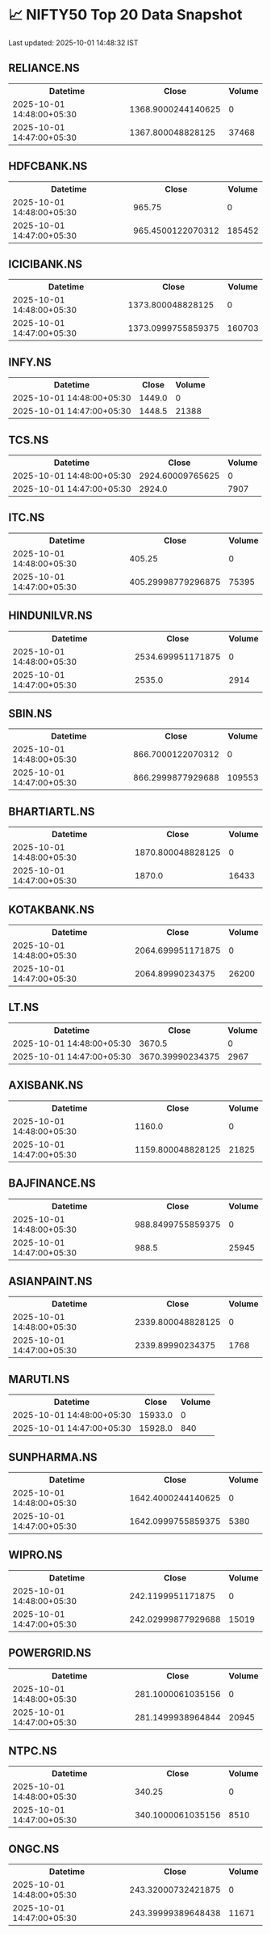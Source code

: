 # 📈 NIFTY50 Top 20 Data Snapshot

Last updated: 2025-10-01 14:48:32 IST

## RELIANCE.NS

<table>
  <tr><th>Datetime</th><th>Close</th><th>Volume</th></tr>
  <tr><td>2025-10-01 14:48:00+05:30</td><td>1368.9000244140625</td><td>0</td></tr>
  <tr><td>2025-10-01 14:47:00+05:30</td><td>1367.800048828125</td><td>37468</td></tr>
</table>

## HDFCBANK.NS

<table>
  <tr><th>Datetime</th><th>Close</th><th>Volume</th></tr>
  <tr><td>2025-10-01 14:48:00+05:30</td><td>965.75</td><td>0</td></tr>
  <tr><td>2025-10-01 14:47:00+05:30</td><td>965.4500122070312</td><td>185452</td></tr>
</table>

## ICICIBANK.NS

<table>
  <tr><th>Datetime</th><th>Close</th><th>Volume</th></tr>
  <tr><td>2025-10-01 14:48:00+05:30</td><td>1373.800048828125</td><td>0</td></tr>
  <tr><td>2025-10-01 14:47:00+05:30</td><td>1373.0999755859375</td><td>160703</td></tr>
</table>

## INFY.NS

<table>
  <tr><th>Datetime</th><th>Close</th><th>Volume</th></tr>
  <tr><td>2025-10-01 14:48:00+05:30</td><td>1449.0</td><td>0</td></tr>
  <tr><td>2025-10-01 14:47:00+05:30</td><td>1448.5</td><td>21388</td></tr>
</table>

## TCS.NS

<table>
  <tr><th>Datetime</th><th>Close</th><th>Volume</th></tr>
  <tr><td>2025-10-01 14:48:00+05:30</td><td>2924.60009765625</td><td>0</td></tr>
  <tr><td>2025-10-01 14:47:00+05:30</td><td>2924.0</td><td>7907</td></tr>
</table>

## ITC.NS

<table>
  <tr><th>Datetime</th><th>Close</th><th>Volume</th></tr>
  <tr><td>2025-10-01 14:48:00+05:30</td><td>405.25</td><td>0</td></tr>
  <tr><td>2025-10-01 14:47:00+05:30</td><td>405.29998779296875</td><td>75395</td></tr>
</table>

## HINDUNILVR.NS

<table>
  <tr><th>Datetime</th><th>Close</th><th>Volume</th></tr>
  <tr><td>2025-10-01 14:48:00+05:30</td><td>2534.699951171875</td><td>0</td></tr>
  <tr><td>2025-10-01 14:47:00+05:30</td><td>2535.0</td><td>2914</td></tr>
</table>

## SBIN.NS

<table>
  <tr><th>Datetime</th><th>Close</th><th>Volume</th></tr>
  <tr><td>2025-10-01 14:48:00+05:30</td><td>866.7000122070312</td><td>0</td></tr>
  <tr><td>2025-10-01 14:47:00+05:30</td><td>866.2999877929688</td><td>109553</td></tr>
</table>

## BHARTIARTL.NS

<table>
  <tr><th>Datetime</th><th>Close</th><th>Volume</th></tr>
  <tr><td>2025-10-01 14:48:00+05:30</td><td>1870.800048828125</td><td>0</td></tr>
  <tr><td>2025-10-01 14:47:00+05:30</td><td>1870.0</td><td>16433</td></tr>
</table>

## KOTAKBANK.NS

<table>
  <tr><th>Datetime</th><th>Close</th><th>Volume</th></tr>
  <tr><td>2025-10-01 14:48:00+05:30</td><td>2064.699951171875</td><td>0</td></tr>
  <tr><td>2025-10-01 14:47:00+05:30</td><td>2064.89990234375</td><td>26200</td></tr>
</table>

## LT.NS

<table>
  <tr><th>Datetime</th><th>Close</th><th>Volume</th></tr>
  <tr><td>2025-10-01 14:48:00+05:30</td><td>3670.5</td><td>0</td></tr>
  <tr><td>2025-10-01 14:47:00+05:30</td><td>3670.39990234375</td><td>2967</td></tr>
</table>

## AXISBANK.NS

<table>
  <tr><th>Datetime</th><th>Close</th><th>Volume</th></tr>
  <tr><td>2025-10-01 14:48:00+05:30</td><td>1160.0</td><td>0</td></tr>
  <tr><td>2025-10-01 14:47:00+05:30</td><td>1159.800048828125</td><td>21825</td></tr>
</table>

## BAJFINANCE.NS

<table>
  <tr><th>Datetime</th><th>Close</th><th>Volume</th></tr>
  <tr><td>2025-10-01 14:48:00+05:30</td><td>988.8499755859375</td><td>0</td></tr>
  <tr><td>2025-10-01 14:47:00+05:30</td><td>988.5</td><td>25945</td></tr>
</table>

## ASIANPAINT.NS

<table>
  <tr><th>Datetime</th><th>Close</th><th>Volume</th></tr>
  <tr><td>2025-10-01 14:48:00+05:30</td><td>2339.800048828125</td><td>0</td></tr>
  <tr><td>2025-10-01 14:47:00+05:30</td><td>2339.89990234375</td><td>1768</td></tr>
</table>

## MARUTI.NS

<table>
  <tr><th>Datetime</th><th>Close</th><th>Volume</th></tr>
  <tr><td>2025-10-01 14:48:00+05:30</td><td>15933.0</td><td>0</td></tr>
  <tr><td>2025-10-01 14:47:00+05:30</td><td>15928.0</td><td>840</td></tr>
</table>

## SUNPHARMA.NS

<table>
  <tr><th>Datetime</th><th>Close</th><th>Volume</th></tr>
  <tr><td>2025-10-01 14:48:00+05:30</td><td>1642.4000244140625</td><td>0</td></tr>
  <tr><td>2025-10-01 14:47:00+05:30</td><td>1642.0999755859375</td><td>5380</td></tr>
</table>

## WIPRO.NS

<table>
  <tr><th>Datetime</th><th>Close</th><th>Volume</th></tr>
  <tr><td>2025-10-01 14:48:00+05:30</td><td>242.1199951171875</td><td>0</td></tr>
  <tr><td>2025-10-01 14:47:00+05:30</td><td>242.02999877929688</td><td>15019</td></tr>
</table>

## POWERGRID.NS

<table>
  <tr><th>Datetime</th><th>Close</th><th>Volume</th></tr>
  <tr><td>2025-10-01 14:48:00+05:30</td><td>281.1000061035156</td><td>0</td></tr>
  <tr><td>2025-10-01 14:47:00+05:30</td><td>281.1499938964844</td><td>20945</td></tr>
</table>

## NTPC.NS

<table>
  <tr><th>Datetime</th><th>Close</th><th>Volume</th></tr>
  <tr><td>2025-10-01 14:48:00+05:30</td><td>340.25</td><td>0</td></tr>
  <tr><td>2025-10-01 14:47:00+05:30</td><td>340.1000061035156</td><td>8510</td></tr>
</table>

## ONGC.NS

<table>
  <tr><th>Datetime</th><th>Close</th><th>Volume</th></tr>
  <tr><td>2025-10-01 14:48:00+05:30</td><td>243.32000732421875</td><td>0</td></tr>
  <tr><td>2025-10-01 14:47:00+05:30</td><td>243.39999389648438</td><td>11671</td></tr>
</table>

